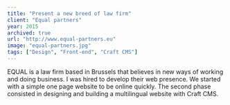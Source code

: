 ```yaml
---
title: "Present a new breed of law firm"
client: "Equal partners"
year: 2015
archived: true
url: "http://www.equal-partners.eu"
image: "equal-partners.jpg"
tags: ["Design", "Front-end", "Craft CMS"]
---
```


EQUAL is a law firm based in Brussels that believes in new ways of working and doing business. I was hired to develop their web presence. We started with a simple one page website to be online quickly. The second phase consisted in designing and building a multilingual website with Craft CMS.

